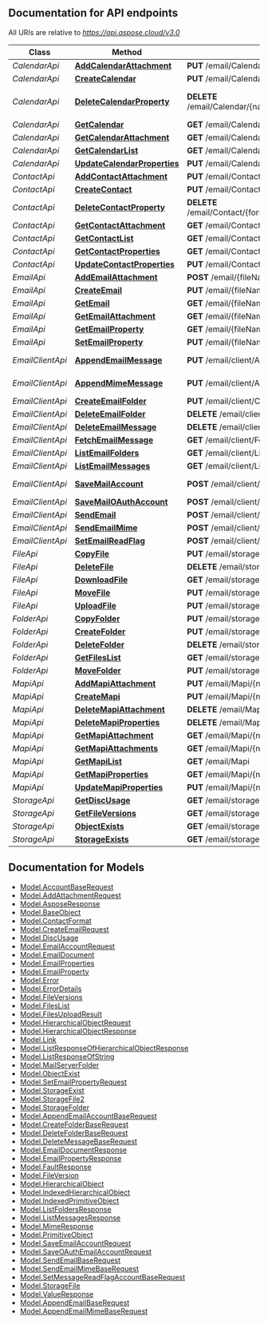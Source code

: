 ## Documentation for API endpoints

All URIs are relative to *https://api.aspose.cloud/v3.0*

Class | Method | HTTP request | Description
------------ | ------------- | ------------- | -------------
*CalendarApi* | [**AddCalendarAttachment**](CalendarApi.md#addcalendarattachment) | **PUT** /email/Calendar/{name}/attachments/{attachment} | Adds an attachment to iCalendar file
*CalendarApi* | [**CreateCalendar**](CalendarApi.md#createcalendar) | **PUT** /email/Calendar/{name} | Create calendar file
*CalendarApi* | [**DeleteCalendarProperty**](CalendarApi.md#deletecalendarproperty) | **DELETE** /email/Calendar/{name}/properties/{memberName}/{index} | Deletes indexed property by index and name. To delete Reminder attachment, use path ReminderAttachment/{ReminderIndex}/{AttachmentIndex}
*CalendarApi* | [**GetCalendar**](CalendarApi.md#getcalendar) | **GET** /email/Calendar/{name}/properties | Get calendar file properties
*CalendarApi* | [**GetCalendarAttachment**](CalendarApi.md#getcalendarattachment) | **GET** /email/Calendar/{name}/attachments/{attachment} | Get iCalendar document attachment by name
*CalendarApi* | [**GetCalendarList**](CalendarApi.md#getcalendarlist) | **GET** /email/Calendar | Get iCalendar files list in folder on storage
*CalendarApi* | [**UpdateCalendarProperties**](CalendarApi.md#updatecalendarproperties) | **PUT** /email/Calendar/{name}/properties | Update calendar file properties
*ContactApi* | [**AddContactAttachment**](ContactApi.md#addcontactattachment) | **PUT** /email/Contact/{format}/{name}/attachments/{attachment} | Add attachment to contact document
*ContactApi* | [**CreateContact**](ContactApi.md#createcontact) | **PUT** /email/Contact/{format}/{name} | Create contact document
*ContactApi* | [**DeleteContactProperty**](ContactApi.md#deletecontactproperty) | **DELETE** /email/Contact/{format}/{name}/properties/{memberName}/{index} | Delete property from indexed property list
*ContactApi* | [**GetContactAttachment**](ContactApi.md#getcontactattachment) | **GET** /email/Contact/{format}/{name}/attachments/{attachment} | Get attachment file by name
*ContactApi* | [**GetContactList**](ContactApi.md#getcontactlist) | **GET** /email/Contact/{format} | Get contact list from storage folder
*ContactApi* | [**GetContactProperties**](ContactApi.md#getcontactproperties) | **GET** /email/Contact/{format}/{name}/properties | Get contact document properties
*ContactApi* | [**UpdateContactProperties**](ContactApi.md#updatecontactproperties) | **PUT** /email/Contact/{format}/{name}/properties | Update contact document properties
*EmailApi* | [**AddEmailAttachment**](EmailApi.md#addemailattachment) | **POST** /email/{fileName}/attachments/{attachmentName} | Adds an attachment to Email document
*EmailApi* | [**CreateEmail**](EmailApi.md#createemail) | **PUT** /email/{fileName} | Create an email document
*EmailApi* | [**GetEmail**](EmailApi.md#getemail) | **GET** /email/{fileName} | Get email document
*EmailApi* | [**GetEmailAttachment**](EmailApi.md#getemailattachment) | **GET** /email/{fileName}/attachments/{attachment} | Get email attachment by name
*EmailApi* | [**GetEmailProperty**](EmailApi.md#getemailproperty) | **GET** /email/{fileName}/properties/{propertyName} | Get an email document property by its name
*EmailApi* | [**SetEmailProperty**](EmailApi.md#setemailproperty) | **PUT** /email/{fileName}/properties/{propertyName} | Set email document property value
*EmailClientApi* | [**AppendEmailMessage**](EmailClientApi.md#appendemailmessage) | **PUT** /email/client/Append | Adds an email from *.eml file to specified folder in email account
*EmailClientApi* | [**AppendMimeMessage**](EmailClientApi.md#appendmimemessage) | **PUT** /email/client/AppendMime | Adds an email from MIME to specified folder in email account
*EmailClientApi* | [**CreateEmailFolder**](EmailClientApi.md#createemailfolder) | **PUT** /email/client/CreateFolder | Create new folder in email account
*EmailClientApi* | [**DeleteEmailFolder**](EmailClientApi.md#deleteemailfolder) | **DELETE** /email/client/DeleteFolder | Delete a folder in email account
*EmailClientApi* | [**DeleteEmailMessage**](EmailClientApi.md#deleteemailmessage) | **DELETE** /email/client/DeleteMessage | Delete message from email account by id
*EmailClientApi* | [**FetchEmailMessage**](EmailClientApi.md#fetchemailmessage) | **GET** /email/client/Fetch | Fetch message mime from email account
*EmailClientApi* | [**ListEmailFolders**](EmailClientApi.md#listemailfolders) | **GET** /email/client/ListFolders | Get folders list in email account
*EmailClientApi* | [**ListEmailMessages**](EmailClientApi.md#listemailmessages) | **GET** /email/client/ListMessages | Get messages from folder, filtered by query
*EmailClientApi* | [**SaveMailAccount**](EmailClientApi.md#savemailaccount) | **POST** /email/client/SaveMailAccount | Create email account file (*.account) with login/password authentication
*EmailClientApi* | [**SaveMailOAuthAccount**](EmailClientApi.md#savemailoauthaccount) | **POST** /email/client/SaveMailOAuthAccount | Create email account file (*.account) with OAuth
*EmailClientApi* | [**SendEmail**](EmailClientApi.md#sendemail) | **POST** /email/client/Send | Send an email from *.eml file located on storage
*EmailClientApi* | [**SendEmailMime**](EmailClientApi.md#sendemailmime) | **POST** /email/client/SendMime | Send an email specified by MIME in request
*EmailClientApi* | [**SetEmailReadFlag**](EmailClientApi.md#setemailreadflag) | **POST** /email/client/SetReadFlag | Sets \&quot;Message is read\&quot; flag
*FileApi* | [**CopyFile**](FileApi.md#copyfile) | **PUT** /email/storage/file/copy/{srcPath} | Copy file
*FileApi* | [**DeleteFile**](FileApi.md#deletefile) | **DELETE** /email/storage/file/{path} | Delete file
*FileApi* | [**DownloadFile**](FileApi.md#downloadfile) | **GET** /email/storage/file/{path} | Download file
*FileApi* | [**MoveFile**](FileApi.md#movefile) | **PUT** /email/storage/file/move/{srcPath} | Move file
*FileApi* | [**UploadFile**](FileApi.md#uploadfile) | **PUT** /email/storage/file/{path} | Upload file
*FolderApi* | [**CopyFolder**](FolderApi.md#copyfolder) | **PUT** /email/storage/folder/copy/{srcPath} | Copy folder
*FolderApi* | [**CreateFolder**](FolderApi.md#createfolder) | **PUT** /email/storage/folder/{path} | Create the folder
*FolderApi* | [**DeleteFolder**](FolderApi.md#deletefolder) | **DELETE** /email/storage/folder/{path} | Delete folder
*FolderApi* | [**GetFilesList**](FolderApi.md#getfileslist) | **GET** /email/storage/folder/{path} | Get all files and folders within a folder
*FolderApi* | [**MoveFolder**](FolderApi.md#movefolder) | **PUT** /email/storage/folder/move/{srcPath} | Move folder
*MapiApi* | [**AddMapiAttachment**](MapiApi.md#addmapiattachment) | **PUT** /email/Mapi/{name}/attachments/{attachment} | Add attachment to document
*MapiApi* | [**CreateMapi**](MapiApi.md#createmapi) | **PUT** /email/Mapi/{name} | Create new document
*MapiApi* | [**DeleteMapiAttachment**](MapiApi.md#deletemapiattachment) | **DELETE** /email/Mapi/{name}/attachments/{attachment} | Remove attachment from document
*MapiApi* | [**DeleteMapiProperties**](MapiApi.md#deletemapiproperties) | **DELETE** /email/Mapi/{name}/properties | Delete document properties
*MapiApi* | [**GetMapiAttachment**](MapiApi.md#getmapiattachment) | **GET** /email/Mapi/{name}/attachments/{attachment} | Get document attachment as file stream
*MapiApi* | [**GetMapiAttachments**](MapiApi.md#getmapiattachments) | **GET** /email/Mapi/{name}/attachments | Get document attachment list
*MapiApi* | [**GetMapiList**](MapiApi.md#getmapilist) | **GET** /email/Mapi | Get document list from storage folder
*MapiApi* | [**GetMapiProperties**](MapiApi.md#getmapiproperties) | **GET** /email/Mapi/{name}/properties | Get document properties
*MapiApi* | [**UpdateMapiProperties**](MapiApi.md#updatemapiproperties) | **PUT** /email/Mapi/{name}/properties | Update document properties
*StorageApi* | [**GetDiscUsage**](StorageApi.md#getdiscusage) | **GET** /email/storage/disc | Get disc usage
*StorageApi* | [**GetFileVersions**](StorageApi.md#getfileversions) | **GET** /email/storage/version/{path} | Get file versions
*StorageApi* | [**ObjectExists**](StorageApi.md#objectexists) | **GET** /email/storage/exist/{path} | Check if file or folder exists
*StorageApi* | [**StorageExists**](StorageApi.md#storageexists) | **GET** /email/storage/{storageName}/exist | Check if storage exists


## Documentation for Models

 - [Model.AccountBaseRequest](AccountBaseRequest.md)
 - [Model.AddAttachmentRequest](AddAttachmentRequest.md)
 - [Model.AsposeResponse](AsposeResponse.md)
 - [Model.BaseObject](BaseObject.md)
 - [Model.ContactFormat](ContactFormat.md)
 - [Model.CreateEmailRequest](CreateEmailRequest.md)
 - [Model.DiscUsage](DiscUsage.md)
 - [Model.EmailAccountRequest](EmailAccountRequest.md)
 - [Model.EmailDocument](EmailDocument.md)
 - [Model.EmailProperties](EmailProperties.md)
 - [Model.EmailProperty](EmailProperty.md)
 - [Model.Error](Error.md)
 - [Model.ErrorDetails](ErrorDetails.md)
 - [Model.FileVersions](FileVersions.md)
 - [Model.FilesList](FilesList.md)
 - [Model.FilesUploadResult](FilesUploadResult.md)
 - [Model.HierarchicalObjectRequest](HierarchicalObjectRequest.md)
 - [Model.HierarchicalObjectResponse](HierarchicalObjectResponse.md)
 - [Model.Link](Link.md)
 - [Model.ListResponseOfHierarchicalObjectResponse](ListResponseOfHierarchicalObjectResponse.md)
 - [Model.ListResponseOfString](ListResponseOfString.md)
 - [Model.MailServerFolder](MailServerFolder.md)
 - [Model.ObjectExist](ObjectExist.md)
 - [Model.SetEmailPropertyRequest](SetEmailPropertyRequest.md)
 - [Model.StorageExist](StorageExist.md)
 - [Model.StorageFile2](StorageFile2.md)
 - [Model.StorageFolder](StorageFolder.md)
 - [Model.AppendEmailAccountBaseRequest](AppendEmailAccountBaseRequest.md)
 - [Model.CreateFolderBaseRequest](CreateFolderBaseRequest.md)
 - [Model.DeleteFolderBaseRequest](DeleteFolderBaseRequest.md)
 - [Model.DeleteMessageBaseRequest](DeleteMessageBaseRequest.md)
 - [Model.EmailDocumentResponse](EmailDocumentResponse.md)
 - [Model.EmailPropertyResponse](EmailPropertyResponse.md)
 - [Model.FaultResponse](FaultResponse.md)
 - [Model.FileVersion](FileVersion.md)
 - [Model.HierarchicalObject](HierarchicalObject.md)
 - [Model.IndexedHierarchicalObject](IndexedHierarchicalObject.md)
 - [Model.IndexedPrimitiveObject](IndexedPrimitiveObject.md)
 - [Model.ListFoldersResponse](ListFoldersResponse.md)
 - [Model.ListMessagesResponse](ListMessagesResponse.md)
 - [Model.MimeResponse](MimeResponse.md)
 - [Model.PrimitiveObject](PrimitiveObject.md)
 - [Model.SaveEmailAccountRequest](SaveEmailAccountRequest.md)
 - [Model.SaveOAuthEmailAccountRequest](SaveOAuthEmailAccountRequest.md)
 - [Model.SendEmailBaseRequest](SendEmailBaseRequest.md)
 - [Model.SendEmailMimeBaseRequest](SendEmailMimeBaseRequest.md)
 - [Model.SetMessageReadFlagAccountBaseRequest](SetMessageReadFlagAccountBaseRequest.md)
 - [Model.StorageFile](StorageFile.md)
 - [Model.ValueResponse](ValueResponse.md)
 - [Model.AppendEmailBaseRequest](AppendEmailBaseRequest.md)
 - [Model.AppendEmailMimeBaseRequest](AppendEmailMimeBaseRequest.md)


